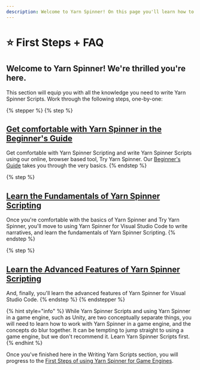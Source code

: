 ```yaml
---
description: Welcome to Yarn Spinner! On this page you'll learn how to get started.
---
```


# ⭐ First Steps + FAQ

## Welcome to Yarn Spinner! We're thrilled you're here.

This section will equip you with all the knowledge you need to write Yarn Spinner Scripts. Work through the following steps, one-by-one:

{% stepper %}
{% step %}
## [Get comfortable with Yarn Spinner in the Beginner's Guide](try-yarn-spinner.md)

Get comfortable with Yarn Spinner Scripting and write Yarn Spinner Scripts using our online, browser based tool, Try Yarn Spinner. Our [Beginner's Guide](try-yarn-spinner.md) takes you through the very basics.
{% endstep %}

{% step %}
## [Learn the Fundamentals of Yarn Spinner Scripting](syntax-basics/editing-with-vs-code/)

Once you're comfortable with the basics of Yarn Spinner and Try Yarn Spinner, you'll move to using Yarn Spinner for Visual Studio Code to write narratives, and learn the fundamentals of Yarn Spinner Scripting.
{% endstep %}

{% step %}
## [Learn the Advanced Features of Yarn Spinner Scripting](broken-reference)

And, finally, you'll learn the advanced features of Yarn Spinner for Visual Studio Code.
{% endstep %}
{% endstepper %}

{% hint style="info" %}
While Yarn Spinner Scripts and using Yarn Spinner in a game engine, such as Unity, are two conceptually separate things, you will need to learn how to work with Yarn Spinner in a game engine, and the concepts do blur together. It can be tempting to jump straight to using a game engine, but we don't recommend it. Learn Yarn Spinner Scripts first.
{% endhint %}

Once you've finished here in the Writing Yarn Scripts section, you will progress to the [First Steps of using Yarn Spinner for Game Engines](../yarn-spinner-for-unity/overview.md).
